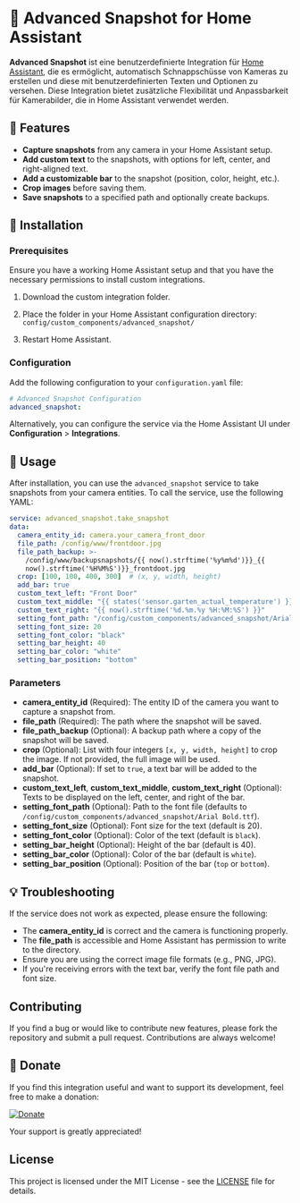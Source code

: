 
# 📸 Advanced Snapshot for Home Assistant

**Advanced Snapshot** ist eine benutzerdefinierte Integration für [Home Assistant](https://www.home-assistant.io/), die es ermöglicht, automatisch Schnappschüsse von Kameras zu erstellen und diese mit benutzerdefinierten Texten und Optionen zu versehen. Diese Integration bietet zusätzliche Flexibilität und Anpassbarkeit für Kamerabilder, die in Home Assistant verwendet werden.

## 🚀 Features

- **Capture snapshots** from any camera in your Home Assistant setup.
- **Add custom text** to the snapshots, with options for left, center, and right-aligned text.
- **Add a customizable bar** to the snapshot (position, color, height, etc.).
- **Crop images** before saving them.
- **Save snapshots** to a specified path and optionally create backups.

## 🔧 Installation

### Prerequisites

Ensure you have a working Home Assistant setup and that you have the necessary permissions to install custom integrations.

1. Download the custom integration folder.
2. Place the folder in your Home Assistant configuration directory:  
   `config/custom_components/advanced_snapshot/`

3. Restart Home Assistant.

### Configuration

Add the following configuration to your `configuration.yaml` file:

```yaml
# Advanced Snapshot Configuration
advanced_snapshot:
```

Alternatively, you can configure the service via the Home Assistant UI under **Configuration** > **Integrations**.

## 🔧 Usage

After installation, you can use the `advanced_snapshot` service to take snapshots from your camera entities. To call the service, use the following YAML:

```yaml
service: advanced_snapshot.take_snapshot
data:
  camera_entity_id: camera.your_camera_front_door
  file_path: /config/www/frontdoor.jpg
  file_path_backup: >-
    /config/www/backupsnapshots/{{ now().strftime('%y%m%d')}}_{{
    now().strftime('%H%M%S')}}_frontdoot.jpg
  crop: [100, 100, 400, 300]  # (x, y, width, height)
  add_bar: true
  custom_text_left: "Front Door"
  custom_text_middle: "{{ states('sensor.garten_actual_temperature') }} °C"
  custom_text_right: "{{ now().strftime('%d.%m.%y %H:%M:%S') }}"
  setting_font_path: "/config/custom_components/advanced_snapshot/Arial Bold.ttf"
  setting_font_size: 20
  setting_font_color: "black"
  setting_bar_height: 40
  setting_bar_color: "white"
  setting_bar_position: "bottom"
```

### Parameters

- **camera_entity_id** (Required): The entity ID of the camera you want to capture a snapshot from.
- **file_path** (Required): The path where the snapshot will be saved.
- **file_path_backup** (Optional): A backup path where a copy of the snapshot will be saved.
- **crop** (Optional): List with four integers `[x, y, width, height]` to crop the image. If not provided, the full image will be used.
- **add_bar** (Optional): If set to `true`, a text bar will be added to the snapshot.
- **custom_text_left**, **custom_text_middle**, **custom_text_right** (Optional): Texts to be displayed on the left, center, and right of the bar.
- **setting_font_path** (Optional): Path to the font file (defaults to `/config/custom_components/advanced_snapshot/Arial Bold.ttf`).
- **setting_font_size** (Optional): Font size for the text (default is 20).
- **setting_font_color** (Optional): Color of the text (default is `black`).
- **setting_bar_height** (Optional): Height of the bar (default is 40).
- **setting_bar_color** (Optional): Color of the bar (default is `white`).
- **setting_bar_position** (Optional): Position of the bar (`top` or `bottom`).

## 💡 Troubleshooting

If the service does not work as expected, please ensure the following:

- The **camera_entity_id** is correct and the camera is functioning properly.
- The **file_path** is accessible and Home Assistant has permission to write to the directory.
- Ensure you are using the correct image file formats (e.g., PNG, JPG).
- If you're receiving errors with the text bar, verify the font file path and font size.

## Contributing

If you find a bug or would like to contribute new features, please fork the repository and submit a pull request. Contributions are always welcome!

## 🙏 Donate

If you find this integration useful and want to support its development, feel free to make a donation:

[![Donate](https://img.shields.io/badge/Donate-PayPal-blue)](https://paypal.me/PhilippArnold89)

Your support is greatly appreciated!

## License

This project is licensed under the MIT License - see the [LICENSE](LICENSE) file for details.
